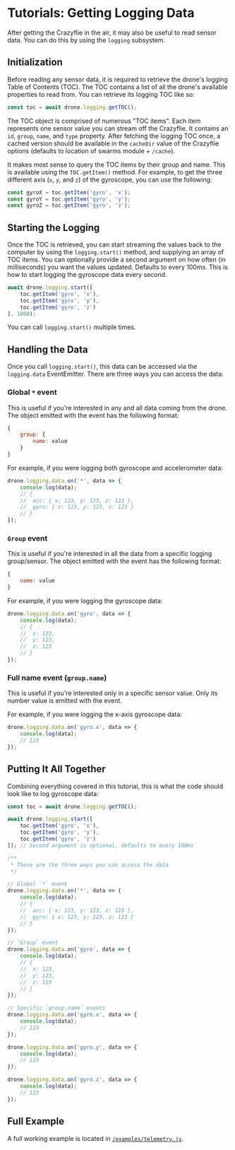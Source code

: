 # Tutorials: Getting Logging Data

After getting the Crazyflie in the air, it may also be useful to read sensor data. You can do this by using the `logging` subsystem.

## Initialization

Before reading any sensor data, it is required to retrieve the drone's logging Table of Contents (TOC). The TOC contains a list of all the drone's available properties to read from. You can retrieve its logging TOC like so:

```javascript
const toc = await drone.logging.getTOC();
```

The TOC object is comprised of numerous "TOC items". Each item represents one sensor value you can stream off the Crazyflie. It contains an `id`, `group`, `name`, and `type` property. After fetching the logging TOC once, a cached version should be available in the `cacheDir` value of the Crazyflie options (defaults to location of swarms module + `/cache`).

It makes most sense to query the TOC items by their group and name. This is available using the `TOC.getItem()` method. For example, to get the three different axis (`x`, `y`, and `z`) of the gyroscope, you can use the following:

```javascript
const gyroX = toc.getItem('gyro', 'x');
const gyroY = toc.getItem('gyro', 'y');
const gyroZ = toc.getItem('gyro', 'z');
```

## Starting the Logging

Once the TOC is retrieved, you can start streaming the values back to the computer by using the `logging.start()` method, and supplying an array of TOC items. You can optionally provide a second argument on how often (in milliseconds) you want the values updated. Defaults to every 100ms. This is how to start logging the gyroscope data every second.

```javascript
await drone.logging.start([
	toc.getItem('gyro', 'x'),
	toc.getItem('gyro', 'y'),
	toc.getItem('gyro', 'z')
], 1000);
```

You can call `logging.start()` multiple times.

## Handling the Data

Once you call `logging.start()`, this data can be accessed via the `logging.data` EventEmitter. There are three ways you can access the data:

### Global `*` event

This is useful if you're interested in any and all data coming from the drone. The object emitted with the event has the following format:

```javascript
{
	group: {
		name: value
	}
}
```

For example, if you were logging both gyroscope and accelerometer data:

```javascript
drone.logging.data.on('*', data => {
	console.log(data);
	// {
	// 	acc: { x: 123, y: 123, z: 123 },
	// 	gyro: { x: 123, y: 123, z: 123 }
	// }
});
```

### `Group` event

This is useful if you're interested in all the data from a specific logging group/sensor. The object emitted with the event has the following format:

```javascript
{
	name: value
}
```

For example, if you were logging the gyroscope data:

```javascript
drone.logging.data.on('gyro', data => {
	console.log(data);
	// {
	// 	x: 123,
	// 	y: 123,
	// 	z: 123
	// }
});
```

### Full name event (`group.name`)

This is useful if you're interested only in a specific sensor value. Only its number value is emitted with the event.

For example, if you were logging the x-axis gyroscope data:

```javascript
drone.logging.data.on('gyro.x', data => {
	console.log(data);
	// 123
});
```

## Putting It All Together

Combining everything covered in this tutorial, this is what the code should look like to log gyroscope data:

```javascript
const toc = await drone.logging.getTOC();

await drone.logging.start([
	toc.getItem('gyro', 'x'),
	toc.getItem('gyro', 'y'),
	toc.getItem('gyro', 'z')
]); // Second argument is optional, defaults to every 100ms

/**
 * These are the three ways you can access the data
 */

// Global `*` event
drone.logging.data.on('*', data => {
	console.log(data);
	// {
	// 	acc: { x: 123, y: 123, z: 123 },
	// 	gyro: { x: 123, y: 123, z: 123 }
	// }
});

// `Group` event
drone.logging.data.on('gyro', data => {
	console.log(data);
	// {
	// 	x: 123,
	// 	y: 123,
	// 	z: 123
	// }
});

// Specific `group.name` events
drone.logging.data.on('gyro.x', data => {
	console.log(data);
	// 123
});

drone.logging.data.on('gyro.y', data => {
	console.log(data);
	// 123
});

drone.logging.data.on('gyro.z', data => {
	console.log(data);
	// 123
});

```

## Full Example

A full working example is located in [`/examples/telemetry.js`](https://github.com/michaelgira23/swarms/blob/master/examples/telemetry.js).

